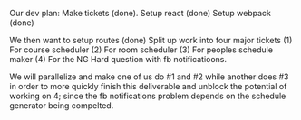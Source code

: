 Our dev plan:
Make tickets (done).
Setup react (done)
Setup webpack (done)

We then want to setup routes (done)
Split up work into four major tickets
(1) For course scheduler
(2) For room scheduler
(3) For peoples schedule maker
(4) For the NG Hard question with fb notificatioons.


We will parallelize and make one of us do #1 and #2 while another does #3 in order to more quickly finish this deliverable
and unblock the potential of working on 4; since the fb notifications problem depends on the schedule generator being compelted.



